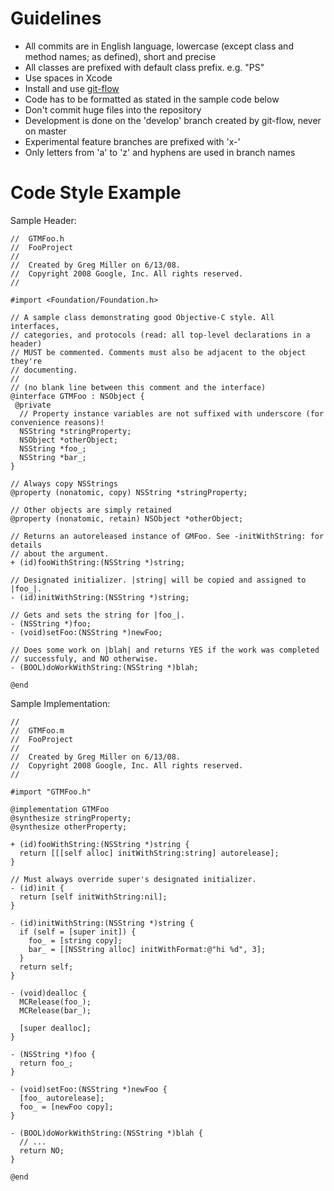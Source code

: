 # Guidelines

* All commits are in English language, lowercase (except class and method names; as defined), short and precise
* All classes are prefixed with default class prefix. e.g. "PS"
* Use spaces in Xcode
* Install and use [git-flow](http://github.com/nvie/gitflow)
* Code has to be formatted as stated in the sample code below
* Don't commit huge files into the repository
* Development is done on the 'develop' branch created by git-flow, never on master
* Experimental feature branches are prefixed with 'x-'
* Only letters from 'a' to 'z' and hyphens are used in branch names

# Code Style Example

Sample Header:

	//  GTMFoo.h
	//  FooProject
	//
	//  Created by Greg Miller on 6/13/08.
	//  Copyright 2008 Google, Inc. All rights reserved.
	//

	#import <Foundation/Foundation.h>

	// A sample class demonstrating good Objective-C style. All interfaces,
	// categories, and protocols (read: all top-level declarations in a header)
	// MUST be commented. Comments must also be adjacent to the object they're
	// documenting.
	//
	// (no blank line between this comment and the interface)
	@interface GTMFoo : NSObject {
	 @private
	  // Property instance variables are not suffixed with underscore (for convenience reasons)!
	  NSString *stringProperty;
	  NSObject *otherObject;
	  NSString *foo_;
	  NSString *bar_;
	}
	
	// Always copy NSStrings
	@property (nonatomic, copy) NSString *stringProperty;
	
	// Other objects are simply retained
	@property (nonatomic, retain) NSObject *otherObject;

	// Returns an autoreleased instance of GMFoo. See -initWithString: for details
	// about the argument.
	+ (id)fooWithString:(NSString *)string;

	// Designated initializer. |string| will be copied and assigned to |foo_|.
	- (id)initWithString:(NSString *)string;

	// Gets and sets the string for |foo_|.
	- (NSString *)foo;
	- (void)setFoo:(NSString *)newFoo;

	// Does some work on |blah| and returns YES if the work was completed
	// successfuly, and NO otherwise.
	- (BOOL)doWorkWithString:(NSString *)blah;

	@end
	
Sample Implementation:

	//
	//  GTMFoo.m
	//  FooProject
	//
	//  Created by Greg Miller on 6/13/08.
	//  Copyright 2008 Google, Inc. All rights reserved.
	//

	#import "GTMFoo.h"

	@implementation GTMFoo
	@synthesize stringProperty;
	@synthesize otherProperty;

	+ (id)fooWithString:(NSString *)string {
	  return [[[self alloc] initWithString:string] autorelease];
	}

	// Must always override super's designated initializer.
	- (id)init {
	  return [self initWithString:nil];
	}

	- (id)initWithString:(NSString *)string {
	  if (self = [super init]) {
	    foo_ = [string copy];
	    bar_ = [[NSString alloc] initWithFormat:@"hi %d", 3];
	  }
	  return self;  
	}

	- (void)dealloc {
	  MCRelease(foo_);
	  MCRelease(bar_);

	  [super dealloc];
	}

	- (NSString *)foo {
	  return foo_;
	}

	- (void)setFoo:(NSString *)newFoo {
	  [foo_ autorelease];
	  foo_ = [newFoo copy];  
	}

	- (BOOL)doWorkWithString:(NSString *)blah {
	  // ...
	  return NO;
	}

	@end

